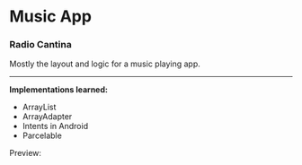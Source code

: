 # Music App
<h3>Radio Cantina</h3>
Mostly the layout and logic for a music playing app.<hr>
<strong>Implementations learned:</strong>
<ul>
<li>ArrayList</li>
<li>ArrayAdapter</li>
<li>Intents in Android</li>
<li>Parcelable</li>
</ul>
<p>Preview:
  <p>
    
